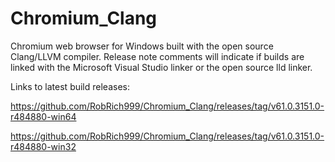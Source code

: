 # Chromium_Clang

Chromium web browser for Windows built with the open source Clang/LLVM compiler. Release note comments will indicate if builds are linked with the Microsoft Visual Studio linker or the open source lld linker.

Links to latest build releases:

https://github.com/RobRich999/Chromium_Clang/releases/tag/v61.0.3151.0-r484880-win64

https://github.com/RobRich999/Chromium_Clang/releases/tag/v61.0.3151.0-r484880-win32
